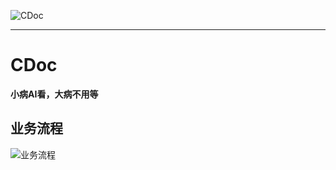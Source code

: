 ![CDoc](https://i.loli.net/2019/08/21/XYvGrJM2hp7nIRz.png)

------------------------------

# CDoc

**小病AI看，大病不用等**



## 业务流程

![业务流程](https://i.loli.net/2019/08/15/6TsfdNm15IjGMw2.png)

